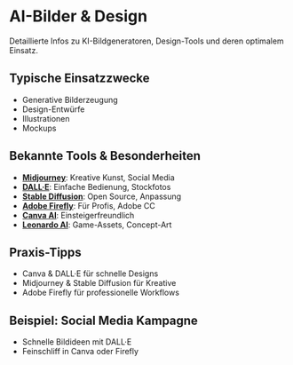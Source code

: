 # AI-Bilder & Design

Detaillierte Infos zu KI-Bildgeneratoren, Design-Tools und deren optimalem Einsatz.

## Typische Einsatzzwecke
- Generative Bilderzeugung
- Design-Entwürfe
- Illustrationen
- Mockups

## Bekannte Tools & Besonderheiten
- [**Midjourney**](tools/midjourney.md): Kreative Kunst, Social Media
- [**DALL·E**](tools/dalle.md): Einfache Bedienung, Stockfotos
- [**Stable Diffusion**](tools/stable_diffusion.md): Open Source, Anpassung
- [**Adobe Firefly**](tools/adobe_firefly.md): Für Profis, Adobe CC
- [**Canva AI**](tools/canva_ai.md): Einsteigerfreundlich
- [**Leonardo AI**](tools/leonardo_ai.md): Game-Assets, Concept-Art

## Praxis-Tipps
- Canva & DALL·E für schnelle Designs
- Midjourney & Stable Diffusion für Kreative
- Adobe Firefly für professionelle Workflows

## Beispiel: Social Media Kampagne
- Schnelle Bildideen mit DALL·E
- Feinschliff in Canva oder Firefly
